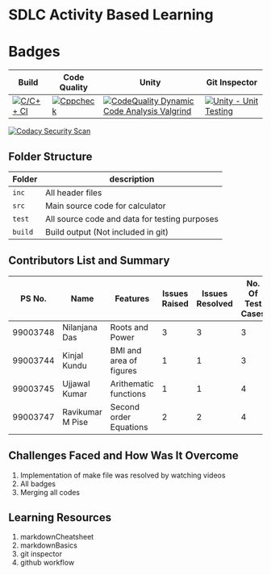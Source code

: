 
#  SDLC Activity Based Learning

# Badges

Build         | Code Quality     | Unity                    | Git Inspector |              
------------- | -----------------|--------------------------|-------------  |     
   [![C/C++ CI](https://github.com/99003745/T4_SDLC_PRODUCT_CALC/actions/workflows/c-cpp.yml/badge.svg)](https://github.com/99003745/T4_SDLC_PRODUCT_CALC/actions/workflows/Cppcheck.yml)   | [![Cppcheck](https://github.com/99003745/T4_SDLC_PRODUCT_CALC/actions/workflows/Cppcheck.yml/badge.svg)](https://github.com/99003745/T4_SDLC_PRODUCT_CALC/actions/workflows/cppcheck.yml)   |  [![CodeQuality Dynamic Code Analysis Valgrind](https://github.com/99003745/T4_SDLC_PRODUCT_CALC/actions/workflows/CodeQuality_Dynamic.yml/badge.svg)](https://github.com/99003745/T4_SDLC_PRODUCT_CALC/actions/workflows/CodeQuality_Dynamic.yml) | [![Unity - Unit Testing](https://github.com/99003745/T4_SDLC_PRODUCT_CALC/actions/workflows/unity.yml/badge.svg)](https://github.com/99003745/T4_SDLC_PRODUCT_CALC/actions/workflows/unity.yml)        |[![Contribution Check - Git Inspector](https://github.com/99003745/T4_SDLC_PRODUCT_CALC/actions/workflows/gitinspector1.yml/badge.svg)](https://github.com/99003745/T4_SDLC_PRODUCT_CALC/actions/workflows/gitinspector1.yml) |               

[![Codacy Security Scan](https://github.com/99003745/T4_SDLC_PRODUCT_CALC/actions/workflows/codacy-analysis.yml/badge.svg)](https://github.com/99003745/T4_SDLC_PRODUCT_CALC/actions/workflows/codacy-analysis.yml)

## Folder Structure

Folder        | description
--------------| ----------------------------------------------
`inc`         | All header files
`src`         | Main source code for calculator
`test`        | All source code and data for testing purposes
`build`       | Build output (Not included in git)
## Contributors List and Summary
PS No.        | Name             | Features             | Issues Raised| Issues Resolved | No. Of Test Cases            
------------- | -----------------|--------------------  | -------------|-------------     |----------| 
99003748      | Nilanjana Das    |Roots and Power       | 3             | 3               |3
99003744      | Kinjal Kundu     |BMI   and area of figures|1           |      1          |3
99003745      | Ujjawal Kumar    |Arithematic functions |1              |1               |4
99003747      | Ravikumar M Pise |Second order Equations|2              |2               |4

## Challenges Faced and How Was It Overcome

1. Implementation of make file was resolved by watching videos
2. All badges 
3. Merging all codes

## Learning Resources

1. markdownCheatsheet
2. markdownBasics
3. git inspector
4. github workflow
